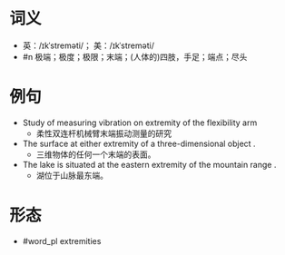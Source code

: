 # 词义
- 英：/ɪkˈstreməti/； 美：/ɪkˈstreməti/
- #n 极端；极度；极限；末端；(人体的)四肢，手足；端点；尽头
# 例句
- Study of measuring vibration on extremity of the flexibility arm
	- 柔性双连杆机械臂末端振动测量的研究
- The surface at either extremity of a three-dimensional object .
	- 三维物体的任何一个末端的表面。
- The lake is situated at the eastern extremity of the mountain range .
	- 湖位于山脉最东端。
# 形态
- #word_pl extremities
